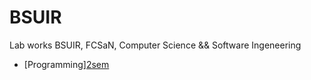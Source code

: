 # BSUIR
Lab works BSUIR, FCSaN, Computer Science &amp;&amp; Software Ingeneering

- [Programming][2sem](https://github.com/Mikalai-Khalamau/CSharp)

